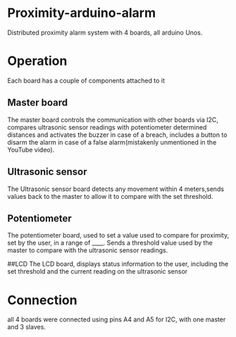 # Proximity-arduino-alarm
Distributed proximity alarm system with 4 boards, all arduino Unos.

# Operation 
Each board has a couple of components attached to it

## Master board
The master board controls the communication with other boards via I2C, compares ultrasonic sensor readings with potentiometer determined distances and activates the buzzer in case of a breach, includes a button to disarm the alarm in case of a false alarm(mistakenly unmentioned in the YouTube video).

## Ultrasonic sensor 
The Ultrasonic sensor board detects any movement within 4 meters,sends values back to the master to allow it to compare with the set threshold.

## Potentiometer 
The potentiometer board, used to set a value used to compare for proximity, set by the user, in a range of ____. Sends a threshold value used by the master to compare with the ultrasonic sensor readings.

##LCD
The LCD board, displays status information to the user, including the set threshold and the current reading on the ultrasonic sensor

# Connection 
all 4 boards were connected using pins A4 and A5 for I2C, with one master and 3 slaves.
